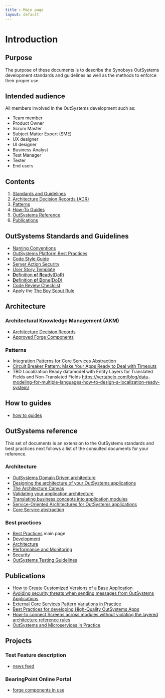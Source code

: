 ```yaml
---
title : Main page
layout: default
---
```

# Introduction

## Purpose

The purpose of these documents is to describe the Synobsys OutSystems development standards and guidelines as well as the methods to enforce their proper use.

## Intended audience

All members involved in the OutSystems development such as:

* Team member
* Product Owner
* Scrum Master
* Subject Matter Expert (SME)
* UX designer
* UI designer
* Business Analyst
* Test Manager
* Tester
* End users

## Contents

1. [Standards and Guidelines](#outSystems-standards-and-guidelines)
1. [Architecture Decision Records (ADR)](adr\intro.html)
1. [Patterns](#patterns)
1. [How-To Guides](#how-to-guides)
1. [OutSystems Reference](#outSystems-reference)
1. [Publications](#publications)

## OutSystems Standards and Guidelines

* [Naming Conventions](OutSystemsNamingConventions.html)
* [OutSystems Platform Best Practices](https://success.outsystems.com/Documentation/Best_Practices/Development/OutSystems_Platform_Best_Practices)
* [Code Style Guide](https://leonardo-monteiro-fernandes.medium.com/a-code-style-guide-for-outsystems-97a923084159)
* [Server Action Security](ServerActionSecurity.html)
* [User Story Template](UserStoryTemplate.html)
* [**D**efinition **o**f **R**eady(DoR)](DefinitionOfReady.html)
* [**D**efinition **o**f **D**one(DoD)](DefinitionOfDone.html)
* [Code Review Checklist](CodeReviewChecklist.html)
* Apply the [The Boy Scout Rule](https://www.oreilly.com/library/view/97-things-every/9780596809515/ch08.html)

## Architecture

### Architectural Knowledge Management (AKM)

* [Architecture Decision Records](adr\intro.html)
* [Approved Forge Components](adr\approved-forge-components.html)

### Patterns

* [Integration Patterns for Core Services Abstraction](https://success.outsystems.com/Support/Enterprise_Customers/Maintenance_and_Operations/Designing_the_Architecture_of_Your_OutSystems_Applications/05_Integration_Patterns_for_Core_Services_Abstraction)
* [Circuit Breaker Pattern: Make Your Apps Ready to Deal with Timeouts](https://www.outsystems.com/blog/posts/circuit-breaker-pattern/)
* TBD Localization Ready datamodel with Entity Layers for Translated Fields and Non-Translated Fields <https://vertabelo.com/blog/data-modeling-for-multiple-languages-how-to-design-a-localization-ready-system/>

## How to guides

* [how to guides](how-to\intro.html)

## OutSystems reference

This set of documents is an extension to the OutSystems standards and best practices next follows a list of the consulted documents for your reference.

### Architecture

* <a href="https://success.outsystems.com/Documentation/Best_Practices/Architecture/OutSystems_Domain_Driven_Architecture" target="_blank">OutSystems Domain Driven architecture</a>
* [Designing the architecture of your OutSystems applications](https://success.outsystems.com/Support/Enterprise_Customers/Maintenance_and_Operations/Designing_the_Architecture_of_Your_OutSystems_Applications)
* [The Architecture Canvas](https://success.outsystems.com/Support/Enterprise_Customers/Maintenance_and_Operations/Designing_the_Architecture_of_Your_OutSystems_Applications/The_Architecture_Canvas)
* [Validating your application architecture](https://success.outsystems.com/Support/Enterprise_Customers/Maintenance_and_Operations/Designing_the_Architecture_of_Your_OutSystems_Applications/Validating_your_application_architecture)
* [Translating business concepts into application modules](https://success.outsystems.com/Support/Enterprise_Customers/Maintenance_and_Operations/Designing_the_Architecture_of_Your_OutSystems_Applications/02_Translating_business_concepts_into_application_modules)
* [Service-Oriented Architectures for OutSystems applications](https://success.outsystems.com/Support/Enterprise_Customers/Maintenance_and_Operations/Designing_the_architecture_of_your_OutSystems_applications/04_Service-Oriented_Architectures_for_OutSystems_applications)
* [Core Service abstraction](https://success.outsystems.com/Support/Enterprise_Customers/Maintenance_and_Operations/Designing_the_architecture_of_your_OutSystems_applications/05_Service_architecture_patterns/01_Core_Service_abstraction)

<!--* [Loosely coupling modules](https://success.outsystems.com/Support/Enterprise_Customers/Maintenance_and_Operations/Designing_the_architecture_of_your_OutSystems_applications/05_Service_architecture_patterns/02_Loosely_coupling_modules)
-->

### Best practices

* [Best Practices](https://success.outsystems.com/Documentation/Best_Practices) main page
* [Development](https://success.outsystems.com/Documentation/Best_Practices/Development)
* [Architecture](https://success.outsystems.com/Documentation/Best_Practices/Architecture)
* [Performance and Monitoring](https://success.outsystems.com/Documentation/Best_Practices/Performance_and_Monitoring)
* [Security](https://success.outsystems.com/Documentation/Best_Practices/Security)
* [OutSystems Testing Guidelines](https://success.outsystems.com/Documentation/Best_Practices/OutSystems_Testing_Guidelines)

## Publications

* [How to Create Customized Versions of a Base Application](https://itnext.io/how-to-dynamically-import-the-customized-product-theme-in-the-base-product-b10b534e3e1a)
* [Avoiding security threats when sending messages from OutSystems Applications](https://medium.com/@pschmeddes/avoiding-security-threats-when-sending-messages-from-outsystems-applications-79bb03dd7bf9)
* [External Core Services Pattern Variations in Practice](https://itnext.io/external-core-services-pattern-variations-in-practice-bdcb1da07b5b)
* [Best Practices for developing High-Quality OutSystems Apps](https://itnext.io/best-practices-for-developing-high-quality-outsystems-apps-bfbfc6d67081)
* [How-to connect Screens across modules without violating the layered architecture reference rules](https://itnext.io/how-to-connect-outsystems-web-screens-across-espaces-without-violating-the-no-side-reference-rule-b03f8aae16ac)
* [OutSystems and Microservices in Practice](https://itnext.io/outsystems-and-microservices-in-practice-9b8038e58cb4)

## Projects

### Test Feature description

* [news feed](news-feed.md)

### BearingPoint Online Portal

* [forge components in use](bearingpoint-forge-components.html)
